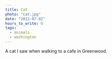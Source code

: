 ```yaml
---
title: Cat
photo: "cat.jpg"
date: "2013-07-02"
hours_to_write: 0
tags:
  - animals
  - washington
---
```


A cat I saw when walking to a cafe in Greenwood.
